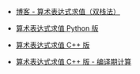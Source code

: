 - [博客 - 算术表达式求值（双栈法）](https://hit9.dev/post/arithmetic-expression)

- [算术表达式求值 Python 版](arithmetic-expression-py/main.py)
- [算术表达式求值 C++ 版](arithmetic-expression-cpp/main.cc)
- [算术表达式求值 C++ 版 - 编译期计算](arithmetic-expression-compiletime/main-compiletime.cc)
